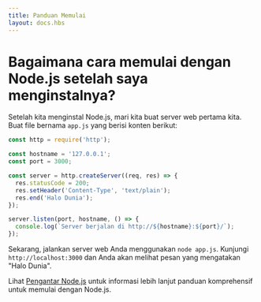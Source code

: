```yaml
---
title: Panduan Memulai
layout: docs.hbs
---
```


# Bagaimana cara memulai dengan Node.js setelah saya menginstalnya?

Setelah kita menginstal Node.js, mari kita buat server web pertama kita. Buat file bernama `app.js` yang berisi konten berikut:

```javascript
const http = require('http');

const hostname = '127.0.0.1';
const port = 3000;

const server = http.createServer((req, res) => {
  res.statusCode = 200;
  res.setHeader('Content-Type', 'text/plain');
  res.end('Halo Dunia');
});

server.listen(port, hostname, () => {
  console.log(`Server berjalan di http://${hostname}:${port}/`);
});
```

Sekarang, jalankan server web Anda menggunakan `node app.js`. Kunjungi `http://localhost:3000` dan Anda akan melihat pesan yang mengatakan "Halo Dunia".

Lihat [Pengantar Node.js](https://nodejs.dev/learn) untuk informasi lebih lanjut panduan komprehensif untuk memulai dengan Node.js.
